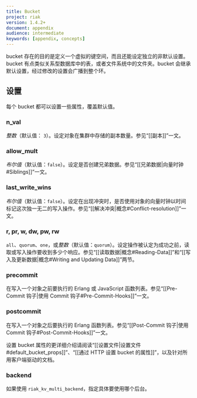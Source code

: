 ```yaml
---
title: Bucket
project: riak
version: 1.4.2+
document: appendix
audience: intermediate
keywords: [appendix, concepts]
---
```


bucket 存在的目的是定义一个虚拟的键空间，而且还能设定独立的非默认设置。bucket 有点类似关系型数据库中的表，或者文件系统中的文件夹。bucket 会继承默认设置，经过修改的设置会广播到整个环。

## 设置

每个 bucket 都可以设置一些属性，覆盖默认值。

### n_val

*整数*（默认值： `3`）。设定对象在集群中存储的副本数量。参见“[[副本]]”一文。

### allow_mult

*布尔值*（默认值：`false`）。设定是否创建兄弟数据。参见“[[兄弟数据|向量时钟#Siblings]]”一文。

### last_write_wins

*布尔值*（默认值：`false`）。设定在出现冲突时，是否使用对象的向量时钟以时间标记这次独一无二的写入操作。参见“[[解决冲突|概念#Conflict-resolution]]”一文。

### r, pr, w, dw, pw, rw

`all`、`quorum`、`one`，或*整数*（默认值：`quorum`）。设定操作被认定为成功之前，读取或写入操作要收到多少个响应。参见“[[读取数据|概念#Reading-Data]]”和“[[写入及更新数据|概念#Writing and Updating Data]]”两节。

### precommit

在写入一个对象之前要执行的 Erlang 或 JavaScript 函数列表。参见“[[Pre-Commit 钩子|使用 Commit 钩子#Pre-Commit-Hooks]]”一文。

### postcommit

在写入一个对象之后要执行的 Erlang 函数列表。参见“[[Post-Commit 钩子|使用 Commit 钩子#Post-Commit-Hooks]]”一文。

设置 bucket 属性的更详细介绍请阅读“[[设置文件|设置文件#default_bucket_props]]”、“[[通过 HTTP 设置 bucket 的属性]]”，以及针对所用客户端驱动的文档。

### backend

如果使用 `riak_kv_multi_backend`，指定具体要使用哪个后台。
